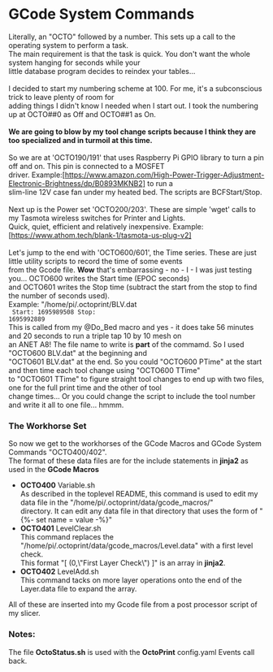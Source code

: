 # GCode System Commands #

Literally, an "OCTO" followed by a number. This sets up a call to the operating system to perform a task.<br>
The main requirement is that the task is quick. You don't want the whole system hanging for seconds while your<br>
little database program decides to reindex your tables...<br><br>
I decided to start my numbering scheme at 100. For me, it's a subconscious trick to leave plenty of room for<br>
adding things I didn't know I needed when I start out. I took the numbering up at OCTO##0 as Off and OCTO##1 as On.<br><br>
<b>We are going to blow by my tool change scripts because I think they are too specialized and in turmoil at this time.</b><br><br>
So we are at 'OCTO190/191' that uses Raspberry Pi GPIO library to turn a pin off and on. This pin is connected to a MOSFET<br>
driver. Example:[https://www.amazon.com/High-Power-Trigger-Adjustment-Electronic-Brightness/dp/B0893MKNB2] to run a<br>
slim-line 12V case fan under my heated bed. The scripts are BCFStart/Stop.<br><br>
Next up is the Power set 'OCTO200/203'. These are simple 'wget' calls to my Tasmota wireless switches for Printer and Lights.<br>
Quick, quiet, efficient and relatively inexpensive. Example:[https://www.athom.tech/blank-1/tasmota-us-plug-v2]<br><br>
Let's jump to the end with 'OCTO600/601', the Time series. These are just little utility scripts to record the time of some events<br>
from the Gcode file. <b>Wow</b> that's embarrassing - no - I - I was just testing you... OCTO600 writes the Start time (EPOC seconds)<br>
and OCTO601 writes the Stop time (subtract the start from the stop to find the number of seconds used).<br>
Example: "/home/pi/.octoprint/BLV.dat<br>
<code>
Start: 1695989508
Stop: 1695992889
</code><br>
This is called from my @Do_Bed macro and yes - it does take 56 minutes and 20 seconds to run a triple tap 10 by 10 mesh on<br>
an ANET A8! The file name to write is <b>part</b> of the commamd. So I used "OCTO600 BLV.dat" at the beginning and<br>
"OCTO601 BLV.dat" at the end. So you could "OCTO600 PTime" at the start and then time each tool change using "OCTO600 TTime"<br>
to "OCTO601 TTime" to figure straight tool changes to end up with two files, one for the full print time and the other of tool<br>
change times... Or you could change the script to include the tool number and write it all to one file... hmmm.<br>
### The Workhorse Set ###
So now we get to the workhorses of the GCode Macros and GCode System Commands "OCTO400/402".<br>
The format of these data files are for the include statements in <b>jinja2</b> as used in the <b>GCode Macros</b>
<ul>
  <li>
    <b>OCTO400</b> Variable.sh<br>
    As described in the toplevel README, this command is used to edit my data file in the "/home/pi/.octoprint/data/gcode_macros/"<br>
    directory. It can edit any data file in that directory that uses the form of "{%- set name = value -%}"
  </li>
  <li>
    <b>OCTO401</b> LevelClear.sh<br>
    This command replaces the "/home/pi/.octoprint/data/gcode_macros/Level.data" with a first level check.<br>
    This format "[ (0,\"First Layer Check\") ]" is an array in <b>jinja2</b>.
  </li>
  <li>
    <b>OCTO402</b> LevelAdd.sh<br>
    This command tacks on more layer operations onto the end of the Layer.data file to expand the array.
  </li>
</ul>
All of these are inserted into my Gcode file from a post processor script of my slicer.<br>

### Notes: ###

The file <b>OctoStatus.sh</b> is used with the <b>OctoPrint</b> config.yaml Events call back.<br>
